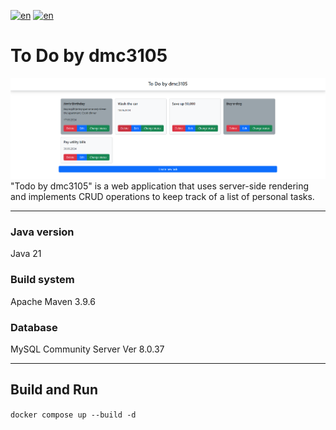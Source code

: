 [![en](https://img.shields.io/badge/lang-en-red.svg)](https://github.com/dmc3105/spring-boot-todo/blob/master/readme.md)
[![en](https://img.shields.io/badge/lang-ru-blue.svg)](https://github.com/dmc3105/spring-boot-todo/blob/master/readme.ru.md)
# To Do by dmc3105
![image info](./screenshot.png)
"Todo by dmc3105" is a web application that uses server-side rendering and implements CRUD operations to keep track of a list of personal tasks.
***
### Java version
Java 21
### Build system
Apache Maven 3.9.6
### Database
MySQL Community Server Ver 8.0.37
***
## Build and Run
``
docker compose up --build -d
``